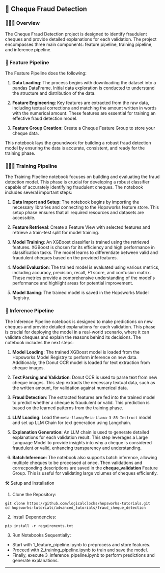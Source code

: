 ## 🏦 Cheque Fraud Detection

### 👨🏻‍🏫 Overview

The Cheque Fraud Detection project is designed to identify fraudulent cheques and provide detailed explanations for each validation. The project encompasses three main components: feature pipeline, training pipeline, and inference pipeline. 

### 📖 Feature Pipeline

The Feature Pipeline does the following:

1. **Data Loading**: The process begins with downloading the dataset into a pandas DataFrame. Initial data exploration is conducted to understand the structure and distribution of the data.

2. **Feature Engineering**: Key features are extracted from the raw data, including textual corrections and matching the amount written in words with the numerical amount. These features are essential for training an effective fraud detection model.

4. **Feature Group Creation**: Create a Cheque Feature Group to store your cheque data.

This notebook lays the groundwork for building a robust fraud detection model by ensuring the data is accurate, consistent, and ready for the training phase.

### 🏃🏻‍♂️ Training Pipeline

The Training Pipeline notebook focuses on building and evaluating the fraud detection model. This phase is crucial for developing a robust classifier capable of accurately identifying fraudulent cheques. The notebook includes several important steps:

1. **Data Import and Setup**: The notebook begins by importing the necessary libraries and connecting to the Hopsworks feature store. This setup phase ensures that all required resources and datasets are accessible.

2. **Feature Retrieval**: Create a Feature View with selected features and retrieve a train-test split for model training.

3. **Model Training**: An XGBoost classifier is trained using the retrieved features. XGBoost is chosen for its efficiency and high performance in classification tasks. The model learns to differentiate between valid and fraudulent cheques based on the provided features.

4. **Model Evaluation**: The trained model is evaluated using various metrics, including accuracy, precision, recall, F1 score, and confusion matrix. These metrics provide a comprehensive understanding of the model's performance and highlight areas for potential improvement.

5. **Model Saving**: The trained model is saved in the Hopsworks Model Registry.

### 🚀 Inference Pipeline

The Inference Pipeline notebook is designed to make predictions on new cheques and provide detailed explanations for each validation. This phase is crucial for deploying the model in a real-world scenario, where it can validate cheques and explain the reasons behind its decisions. The notebook includes the next steps:

1. **Model Loading**: The trained XGBoost model is loaded from the Hopsworks Model Registry to perform inference on new data. Additionally, the Donut OCR model is loaded for text extraction from cheque images.

2. **Text Parsing and Validation**: Donut OCR is used to parse text from new cheque images. This step extracts the necessary textual data, such as the written amount, for validation against numerical data.

3. **Fraud Detection**: The extracted features are fed into the trained model to predict whether a cheque is fraudulent or valid. This prediction is based on the learned patterns from the training phase.


4. **LLM Loading**: Load the `meta-llama/Meta-Llama-3-8B-Instruct` model and set up LLM Chain for text generation using Langchain.

5. **Explanation Generation**: An LLM chain is used to generate detailed explanations for each validation result. This step leverages a Large Language Model to provide insights into why a cheque is considered fraudulent or valid, enhancing transparency and understanding.

6. **Batch Inference**: The notebook also supports batch inference, allowing multiple cheques to be processed at once. Then validations and correcponding descriptions are saved in the **cheque_validation** Feature Group. This is useful for validating large volumes of cheques efficiently. 

🛠 Setup and Installation

1. Clone the Repository:

```
git clone https://github.com/logicalclocks/hopsworks-tutorials.git
cd hopsworks-tutorials/advanced_tutorials/fraud_cheque_detection
```

2. Install Dependencies:

```
pip install -r requirements.txt
```

3. Run Notebooks Sequentially:

- Start with 1_feature_pipeline.ipynb to preprocess and store features.
- Proceed with 2_training_pipeline.ipynb to train and save the model.
- Finally, execute 3_inference_pipeline.ipynb to perform predictions and generate explanations.

---

